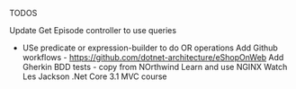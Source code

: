 TODOS

Update Get Episode controller to use queries
 - USe predicate or expression-builder to do OR operations
Add Github workflows - https://github.com/dotnet-architecture/eShopOnWeb
Add Gherkin BDD tests - copy from NOrthwind
Learn and use NGINX
Watch Les Jackson .Net Core 3.1 MVC course